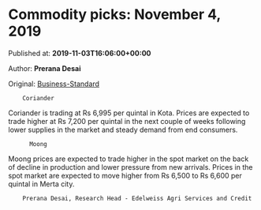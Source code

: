 
# Commodity picks: November 4, 2019

Published at: **2019-11-03T16:06:00+00:00**

Author: **Prerana Desai**

Original: [Business-Standard](https://www.business-standard.com/article/markets/commodity-picks-november-4-2019-119110300804_1.html)


        Coriander
      
Coriander is trading at Rs 6,995 per quintal in Kota. Prices are expected to trade higher at Rs 7,200 per quintal in the next couple of weeks following lower supplies in the market and steady demand from end consumers.

        
          Moong
        
      
Moong prices are expected to trade higher in the spot market on the back of decline in production and lower pressure from new arrivals. Prices in the spot market are expected to move higher from Rs 6,500 to Rs 6,600 per quintal in Merta city.

        Prerana Desai, Research Head - Edelweiss Agri Services and Credit
      
